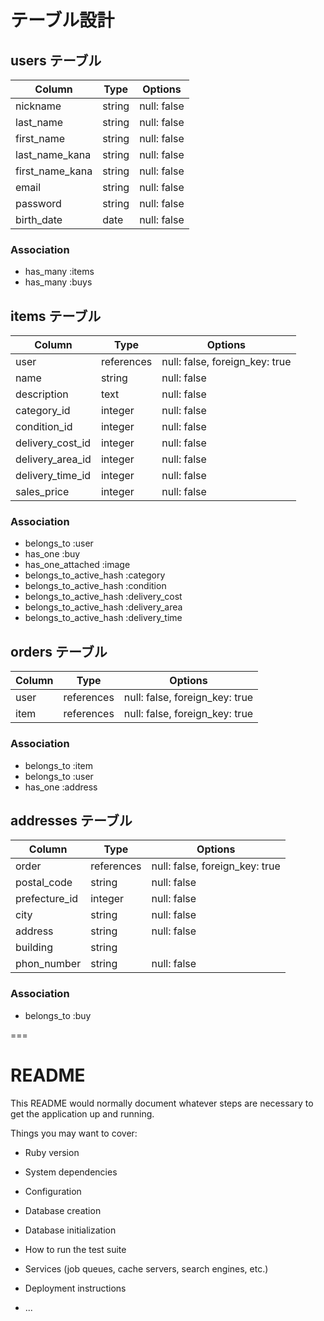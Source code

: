 # テーブル設計

## users テーブル

| Column         | Type   | Options     |
| -------------- | ------ | ----------- |
| nickname       | string | null: false |
| last_name      | string | null: false |
| first_name     | string | null: false |
| last_name_kana | string | null: false |
| first_name_kana| string | null: false |
| email          | string | null: false |
| password       | string | null: false |
| birth_date     | date   | null: false |

### Association
- has_many :items
- has_many :buys


## items テーブル

| Column           | Type       | Options                        |
| ---------------- | -----------| ------------------------------ |
| user             | references | null: false, foreign_key: true |
| name             | string     | null: false                    |
| description      | text       | null: false                    |
| category_id      | integer    | null: false                    |
| condition_id     | integer    | null: false                    |
| delivery_cost_id | integer    | null: false                    |
| delivery_area_id | integer    | null: false                    |
| delivery_time_id | integer    | null: false                    |
| sales_price      | integer    | null: false                    |

### Association
- belongs_to :user
- has_one :buy
- has_one_attached :image
- belongs_to_active_hash :category
- belongs_to_active_hash :condition
- belongs_to_active_hash :delivery_cost
- belongs_to_active_hash :delivery_area
- belongs_to_active_hash :delivery_time


## orders テーブル

| Column           | Type       | Options                        |
| ---------------- | -----------| ------------------------------ |
| user             | references | null: false, foreign_key: true |
| item             | references | null: false, foreign_key: true |

### Association
- belongs_to :item
- belongs_to :user
- has_one :address


## addresses テーブル

| Column         | Type       | Options                        |
| -------------- | -----------| ------------------------------ |
| order          | references | null: false, foreign_key: true |
| postal_code    | string     | null: false                    |
| prefecture_id  | integer    | null: false                    |
| city           | string     | null: false                    |
| address        | string     | null: false                    |
| building       | string     |                                |
| phon_number    | string     | null: false                    |


### Association
- belongs_to :buy


===
# README

This README would normally document whatever steps are necessary to get the
application up and running.

Things you may want to cover:

* Ruby version

* System dependencies

* Configuration

* Database creation

* Database initialization

* How to run the test suite

* Services (job queues, cache servers, search engines, etc.)

* Deployment instructions

* ...
